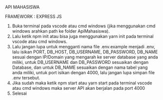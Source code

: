 API MAHASISWA


FRAMEWORK : EXPRESS JS

<!-- CARA START API MENGGUNAKAN NPM-->
1. Buka terminal pada vscode atau cmd windows (jika menggunakan cmd windows arahkan path ke folder ApiMahasiswa).
2. Lalu ketik npm init atau bisa juga menggunakan yarn init pada terminal vscode atau cmd windows.
3. Lalu jangan lupa untuk mengganti nama file .env.example menjadi .env, lalu isikan PORT, DB_HOST, DB_USERNAME, DB_PASSWORD, DB_NAME sesuai dengan IP/Domain yang mengarah ke server database yang anda miliki, untuk DB_USERNAME dan DB_PASSWORD sesuaikan dengan Database, dan untuk DB_NAME sesuaikan dengan nama tabel yang anda miliki, untuk port isikan dengan 4000, lalu jangan lupa simpan file .env tersebut.
4. Jika sudah maka ketik npm start atau yarn start pada terminal vscode atau cmd windows maka server API akan berjalan pada port 4000
5. Selesai
